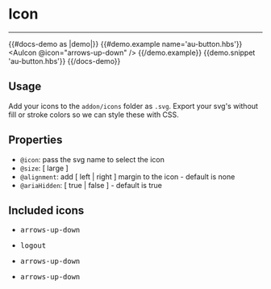 # Icon

---

{{#docs-demo as |demo|}}
  {{#demo.example name='au-button.hbs'}}
    <AuIcon @icon="arrows-up-down" />
  {{/demo.example}}
  {{demo.snippet 'au-button.hbs'}}
{{/docs-demo}}

## Usage
Add your icons to the `addon/icons` folder as `.svg`. Export your svg's without fill or stroke colors so we can style these with CSS.

## Properties
- `@icon`: pass the svg name to select the icon
- `@size`: [ large ]
- `@alignment`: add [ left | right ] margin to the icon - default is none
- `@ariaHidden`: [ true | false ] - default is true

## Included icons

<div class="au-o-box au-d-component">
<ul class="au-o-grid">
  <li class="au-o-grid__item au-u-1-4 au-u-1-6@medium">
    <AuIcon @icon="arrows-up-down" @size="large" />
    <pre>arrows-up-down</pre>
  </li>
  <li class="au-o-grid__item au-u-1-4 au-u-1-6@medium">
    <AuIcon @icon="logout" @size="large" />
    <pre>logout</pre>
  </li>
  <li class="au-o-grid__item au-u-1-4 au-u-1-6@medium">
    <AuIcon @icon="help" @size="large" />
    <pre>arrows-up-down</pre>
  </li>
  <li class="au-o-grid__item au-u-1-4 au-u-1-6@medium">
    <AuIcon @icon="arrow-back" @size="large" />
    <pre>arrows-up-down</pre>
  </li>
</ul>
</div>
